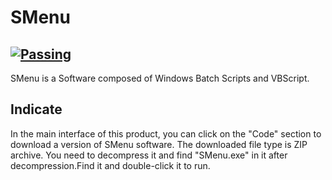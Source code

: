 # SMenu
## [![Passing](https://img.shields.io/badge/SMenu-passing-green/?style=for-the-badge&logo=github)]()

SMenu is a Software composed of Windows Batch Scripts and VBScript.
## Indicate
In the main interface of this product, you can click on the "Code" section to download a version of SMenu software. The downloaded file type is ZIP archive. You need to decompress it and find "SMenu.exe" in it after decompression.Find it and double-click it to run.
